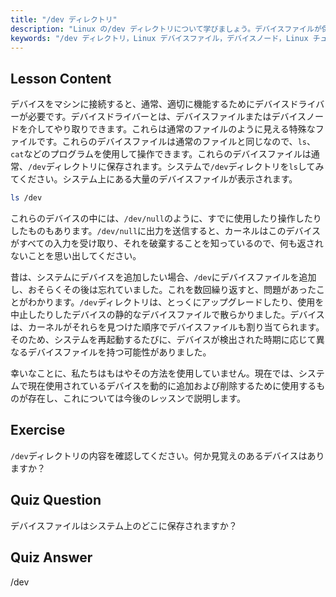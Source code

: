 ```yaml
---
title: "/dev ディレクトリ"
description: "Linux の/dev ディレクトリについて学びましょう。デバイスファイルが保存されている場所です。デバイスノードとそれらとの対話方法を理解します。ls コマンドで/dev を探索します。Linux 初心者向けガイド。"
keywords: "/dev ディレクトリ，Linux デバイスファイル，デバイスノード，Linux チュートリアル，ls /dev, Linux 初心者，Linux ガイド"
---
```


## Lesson Content

デバイスをマシンに接続すると、通常、適切に機能するためにデバイスドライバーが必要です。デバイスドライバーとは、デバイスファイルまたはデバイスノードを介してやり取りできます。これらは通常のファイルのように見える特殊なファイルです。これらのデバイスファイルは通常のファイルと同じなので、`ls`、`cat`などのプログラムを使用して操作できます。これらのデバイスファイルは通常、`/dev`ディレクトリに保存されます。システムで`/dev`ディレクトリを`ls`してみてください。システム上にある大量のデバイスファイルが表示されます。

```bash
ls /dev
```

これらのデバイスの中には、`/dev/null`のように、すでに使用したり操作したりしたものもあります。`/dev/null`に出力を送信すると、カーネルはこのデバイスがすべての入力を受け取り、それを破棄することを知っているので、何も返されないことを思い出してください。

昔は、システムにデバイスを追加したい場合、`/dev`にデバイスファイルを追加し、おそらくその後は忘れていました。これを数回繰り返すと、問題があったことがわかります。`/dev`ディレクトリは、とっくにアップグレードしたり、使用を中止したりしたデバイスの静的なデバイスファイルで散らかりました。デバイスは、カーネルがそれらを見つけた順序でデバイスファイルも割り当てられます。そのため、システムを再起動するたびに、デバイスが検出された時期に応じて異なるデバイスファイルを持つ可能性がありました。

幸いなことに、私たちはもはやその方法を使用していません。現在では、システムで現在使用されているデバイスを動的に追加および削除するために使用するものが存在し、これについては今後のレッスンで説明します。

## Exercise

`/dev`ディレクトリの内容を確認してください。何か見覚えのあるデバイスはありますか？

## Quiz Question

デバイスファイルはシステム上のどこに保存されますか？

## Quiz Answer

/dev

